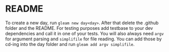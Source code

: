 # README

To create a new day, run `gleam new day<day>`. After that delete the .github folder and the README.
For testing purposes add testbase to your dev dependencies and call it in one of your tests. You will
also always need `argv` for argument parsing and `simplifile` for file reading. You can add those by
cd-ing into the day folder and run `gleam add argv simplifile`.
